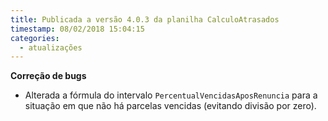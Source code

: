 ```yaml
---
title: Publicada a versão 4.0.3 da planilha CalculoAtrasados
timestamp: 08/02/2018 15:04:15
categories:
  - atualizações
---
```


**Correção de bugs** 
+ Alterada a fórmula do intervalo `PercentualVencidasAposRenuncia` para a situação em que não há parcelas vencidas (evitando divisão por zero).